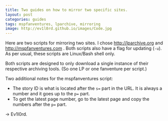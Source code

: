 ```yaml
---
title: Two guides on how to mirror two specific sites.
layout: post
categories: guides
tags: mspfanventures, lparchive, mirroring
image: http://ev1l0rd.github.io/images/Code.jpg
---
```


Here are two scripts for mirroring two sites. I chose http://lparchive.org and http://mspfanventures.com . Both scripts also have a flag for updating (`-u`). As per usual, these scripts are Linux/Bash shell only.

Both scripts are designed to only download a single instance of their respective archiving tools. (So one LP or one fanventure per script.)

Two additional notes for the mspfanventures script:

- The story ID is what is located after the `s=` part in the URL. It is always a number and it goes up to the `p=` part.
- To get the latest page number, go to the latest page and copy the numbers after the `p=` part.

<script src="https://gist.github.com/ev1l0rd/f3fc43f8df67c151ca2cc17b24e8a117.js"></script>

-> Ev1l0rd.
